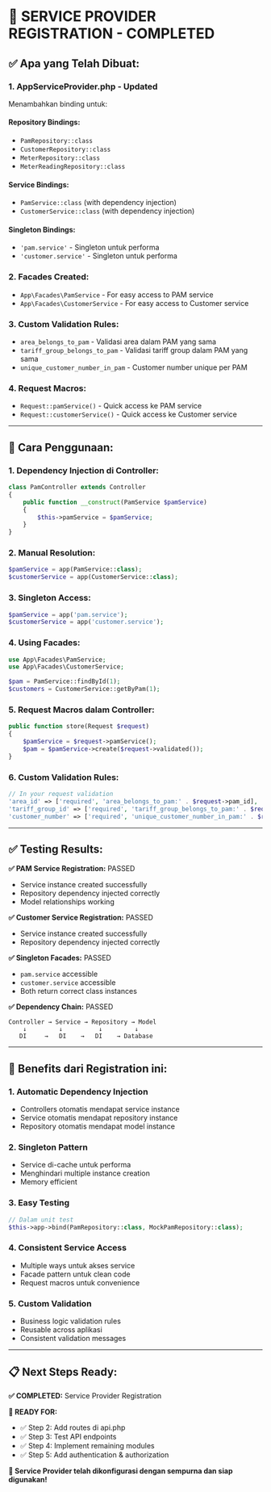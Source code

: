 # 🔧 SERVICE PROVIDER REGISTRATION - COMPLETED

## ✅ **Apa yang Telah Dibuat:**

### 1. **AppServiceProvider.php - Updated**
Menambahkan binding untuk:

#### **Repository Bindings:**
- `PamRepository::class`
- `CustomerRepository::class`  
- `MeterRepository::class`
- `MeterReadingRepository::class`

#### **Service Bindings:**
- `PamService::class` (with dependency injection)
- `CustomerService::class` (with dependency injection)

#### **Singleton Bindings:**
- `'pam.service'` - Singleton untuk performa
- `'customer.service'` - Singleton untuk performa

### 2. **Facades Created:**
- `App\Facades\PamService` - For easy access to PAM service
- `App\Facades\CustomerService` - For easy access to Customer service

### 3. **Custom Validation Rules:**
- `area_belongs_to_pam` - Validasi area dalam PAM yang sama
- `tariff_group_belongs_to_pam` - Validasi tariff group dalam PAM yang sama  
- `unique_customer_number_in_pam` - Customer number unique per PAM

### 4. **Request Macros:**
- `Request::pamService()` - Quick access ke PAM service
- `Request::customerService()` - Quick access ke Customer service

---

## 🚀 **Cara Penggunaan:**

### **1. Dependency Injection di Controller:**
```php
class PamController extends Controller
{
    public function __construct(PamService $pamService)
    {
        $this->pamService = $pamService;
    }
}
```

### **2. Manual Resolution:**
```php
$pamService = app(PamService::class);
$customerService = app(CustomerService::class);
```

### **3. Singleton Access:**
```php
$pamService = app('pam.service');
$customerService = app('customer.service');
```

### **4. Using Facades:**
```php
use App\Facades\PamService;
use App\Facades\CustomerService;

$pam = PamService::findById(1);
$customers = CustomerService::getByPam(1);
```

### **5. Request Macros dalam Controller:**
```php
public function store(Request $request)
{
    $pamService = $request->pamService();
    $pam = $pamService->create($request->validated());
}
```

### **6. Custom Validation Rules:**
```php
// In your request validation
'area_id' => ['required', 'area_belongs_to_pam:' . $request->pam_id],
'tariff_group_id' => ['required', 'tariff_group_belongs_to_pam:' . $request->pam_id],
'customer_number' => ['required', 'unique_customer_number_in_pam:' . $request->pam_id],
```

---

## ✅ **Testing Results:**

**✅ PAM Service Registration:** PASSED
- Service instance created successfully
- Repository dependency injected correctly
- Model relationships working

**✅ Customer Service Registration:** PASSED  
- Service instance created successfully
- Repository dependency injected correctly

**✅ Singleton Facades:** PASSED
- `pam.service` accessible
- `customer.service` accessible
- Both return correct class instances

**✅ Dependency Chain:** PASSED
```
Controller → Service → Repository → Model
    ↓         ↓          ↓         ↓
   DI     →   DI    →   DI    → Database
```

---

## 🎯 **Benefits dari Registration ini:**

### **1. Automatic Dependency Injection**
- Controllers otomatis mendapat service instance
- Service otomatis mendapat repository instance
- Repository otomatis mendapat model instance

### **2. Singleton Pattern**
- Service di-cache untuk performa
- Menghindari multiple instance creation
- Memory efficient

### **3. Easy Testing**
```php
// Dalam unit test
$this->app->bind(PamRepository::class, MockPamRepository::class);
```

### **4. Consistent Service Access**
- Multiple ways untuk akses service
- Facade pattern untuk clean code
- Request macros untuk convenience

### **5. Custom Validation**
- Business logic validation rules
- Reusable across aplikasi
- Consistent validation messages

---

## 📋 **Next Steps Ready:**

**✅ COMPLETED:** Service Provider Registration

**🎯 READY FOR:**
- ✅ Step 2: Add routes di api.php
- ✅ Step 3: Test API endpoints  
- ✅ Step 4: Implement remaining modules
- ✅ Step 5: Add authentication & authorization

**🚀 Service Provider telah dikonfigurasi dengan sempurna dan siap digunakan!**